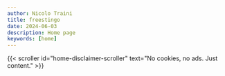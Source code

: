 ```yaml
---
author: Nicolo Traini
title: freestingo
date: 2024-06-03
description: Home page
keywords: [home]
---
```


{{< scroller id="home-disclaimer-scroller" text="No cookies, no ads. Just content." >}}
